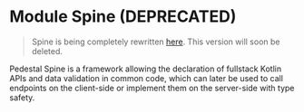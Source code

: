 # Module Spine (DEPRECATED)

> Spine is being completely rewritten [here](https://gitlab.com/opensavvy/spine). This version will soon be deleted.

Pedestal Spine is a framework allowing the declaration of fullstack Kotlin APIs and data validation in common code, which can later be used to call endpoints on the client-side or implement them on the server-side with type safety.
